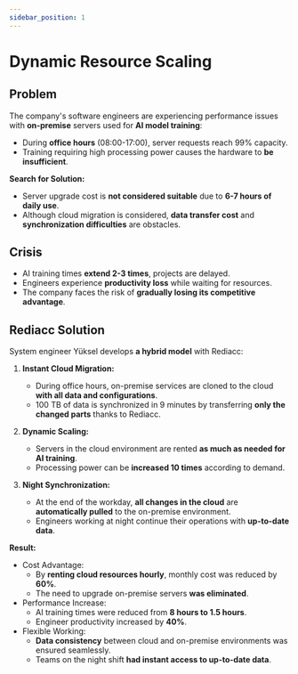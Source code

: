 ```yaml
---
sidebar_position: 1
---
```


# Dynamic Resource Scaling

## Problem

The company's software engineers are experiencing performance issues with **on-premise** servers used for **AI model training**:
- During **office hours** (08:00-17:00), server requests reach 99% capacity.
- Training requiring high processing power causes the hardware to **be insufficient**.

**Search for Solution:**
- Server upgrade cost is **not considered suitable** due to **6-7 hours of daily use**.
- Although cloud migration is considered, **data transfer cost** and **synchronization difficulties** are obstacles.

## Crisis

- AI training times **extend 2-3 times**, projects are delayed.
- Engineers experience **productivity loss** while waiting for resources.
- The company faces the risk of **gradually losing its competitive advantage**.

## Rediacc Solution

System engineer Yüksel develops **a hybrid model** with Rediacc:

1. **Instant Cloud Migration:**
   - During office hours, on-premise services are cloned to the cloud **with all data and configurations**.
   - 100 TB of data is synchronized in 9 minutes by transferring **only the changed parts** thanks to Rediacc.

2. **Dynamic Scaling:**
   - Servers in the cloud environment are rented **as much as needed for AI training**.
   - Processing power can be **increased 10 times** according to demand.

3. **Night Synchronization:**
   - At the end of the workday, **all changes in the cloud** are **automatically pulled** to the on-premise environment.
   - Engineers working at night continue their operations with **up-to-date data**.

**Result:**
- Cost Advantage:
  - By **renting cloud resources hourly**, monthly cost was reduced by **60%**.
  - The need to upgrade on-premise servers **was eliminated**.
- Performance Increase:
  - AI training times were reduced from **8 hours to 1.5 hours**.
  - Engineer productivity increased by **40%**.
- Flexible Working:
  - **Data consistency** between cloud and on-premise environments was ensured seamlessly.
  - Teams on the night shift **had instant access to up-to-date data**.
